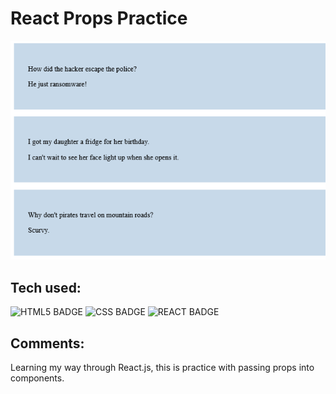 # React Props Practice

![Jenie | Software Engineer](/src/assets/jokes.png)



## Tech used: 
![HTML5 BADGE](https://img.shields.io/static/v1?label=|&message=HTML5&color=5a5a5a&style=flat&logo=html5) ![CSS BADGE](https://img.shields.io/static/v1?label=|&message=CSS3&color=5a5a5a&style=flat&logo=css3) ![REACT BADGE](https://img.shields.io/static/v1?label=|&message=REACT&color=5a5a5a&style=flat&logo=react)


## Comments:

Learning my way through React.js, this is practice with passing props into components.

